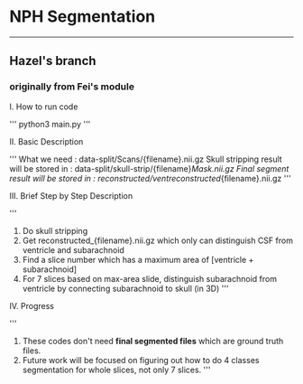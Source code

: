 # NPH Segmentation
---

## Hazel's branch
### originally from Fei's module

I. How to run code

'''
python3 main.py
'''

II. Basic Description 

'''
What we need : data-split/Scans/{filename}.nii.gz
Skull stripping result will be stored in : data-split/skull-strip/{filename}_Mask.nii.gz
Final segment result will be stored in : reconstructed/ventreconstructed_{filename}.nii.gz
'''

III. Brief Step by Step Description

'''
1. Do skull stripping 
2. Get reconstructed_{filename}.nii.gz which only can distinguish CSF from ventricle and subarachnoid
3. Find a slice number which has a maximum area of [ventricle + subarachnoid]
4. For 7 slices based on max-area slide, distinguish subarachnoid from ventricle by connecting subarachnoid to skull (in 3D)
'''

IV. Progress

'''
1. These codes don't need **final segmented files** which are ground truth files.
2. Future work will be focused on figuring out how to do 4 classes segmentation for whole slices, not only 7 slices.
'''
